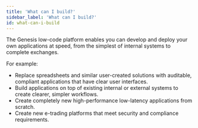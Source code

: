 ```yaml
---
title: 'What can I build?'
sidebar_label: 'What can I build?'
id: what-can-i-build
---
```



The Genesis low-code platform enables you can develop and deploy your own applications at speed, from the simplest of internal systems to complete exchanges.

For example:

- Replace spreadsheets and similar user-created solutions with auditable, compliant applications that have clear user interfaces.
- Build applications on top of existing internal or external systems to create clearer, simpler workflows.
- Create completely new high-performance low-latency applications from scratch.
- Create new e-trading platforms that meet security and compliance requirements.
